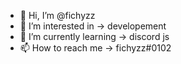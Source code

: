 - 👋 Hi, I’m @fichyzz
- 👀 I’m interested in → developement
- 🌱 I’m currently learning → discord js
- 📫 How to reach me → fichyzz#0102

<!---
fichyzz/fichyzz is a ✨ special ✨ repository because its `README.md` (this file) appears on your GitHub profile.
You can click the Preview link to take a look at your changes.
--->
